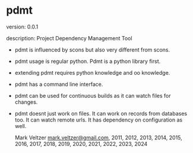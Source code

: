 pdmt
====

version: 0.0.1

description: Project Dependency Management Tool

* pdmt is influenced by scons but also very different from scons.
* pdmt usage is regular python. Pdmt is a python library first.
* extending pdmt requires python knowledge and oo knowledge.
* pdmt has a command line interface.
* pdmt can be used for continuous builds as it can watch files for changes.
* pdmt doesnt just work on files. It can work on records from databases too.
It can watch remote urls.
It has dependency on configuration as well.

	Mark Veltzer <mark.veltzer@gmail.com>, 2011, 2012, 2013, 2014, 2015, 2016, 2017, 2018, 2019, 2020, 2021, 2022, 2023, 2024
